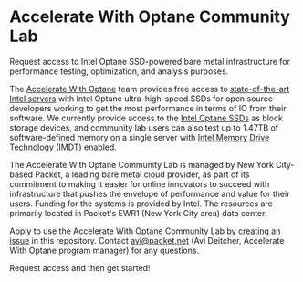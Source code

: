 # Accelerate With Optane Community Lab
Request access to Intel Optane SSD-powered bare metal infrastructure for performance testing, optimization, and analysis purposes.

The [Accelerate With Optane](https://www.acceleratewithoptane.com/) team provides free access to [state-of-the-art Intel servers](https://www.acceleratewithoptane.com/access) with Intel Optane ultra-high-speed SSDs for open source developers working to get the most performance in terms of IO from their software. We currently provide access to the [Intel Optane SSDs](https://www.acceleratewithoptane.com/about/) as block storage devices, and community lab users can also test up to 1.47TB of software-defined memory on a single server with [Intel Memory Drive Technology](https://www.intel.com/content/www/us/en/solid-state-drives/optane-ssd-dc-p4800x-mdt-brief.html) (IMDT) enabled.

The Accelerate With Optane Community Lab is managed by New York City-based Packet, a leading bare metal cloud provider, as part of its commitment to making it easier for online innovators to succeed with infrastructure that pushes the envelope of performance and value for their users. Funding for the systems is provided by Intel. The resources are primarily located in Packet's EWR1 (New York City area) data center.

Apply to use the Accelerate With Optane Community Lab by [creating an issue](https://github.com/AccelerateWithOptane/lab/issues/new) in this repository. Contact avi@packet.net (Avi Deitcher, Accelerate With Optane program manager) for any questions.

Request access and then get started! 
